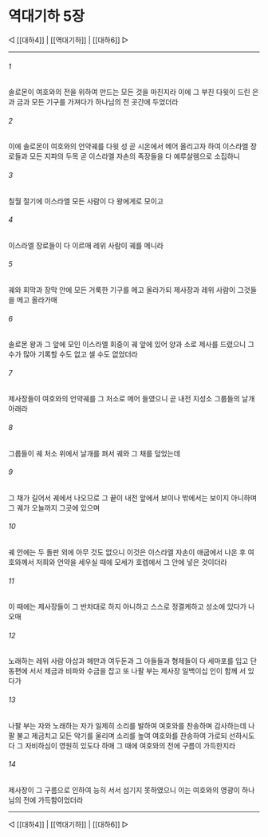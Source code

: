# 역대기하 5장

◁ [[대하4]] | [[역대기하]] | [[대하6]] ▷
***

###### 1
솔로몬이 여호와의 전을 위하여 만드는 모든 것을 마친지라 이에 그 부친 다윗이 드린 은과 금과 모든 기구를 가져다가 하나님의 전 곳간에 두었더라

###### 2
이에 솔로몬이 여호와의 언약궤를 다윗 성 곧 시온에서 메어 올리고자 하여 이스라엘 장로들과 모든 지파의 두목 곧 이스라엘 자손의 족장들을 다 예루살렘으로 소집하니

###### 3
칠월 절기에 이스라엘 모든 사람이 다 왕에게로 모이고

###### 4
이스라엘 장로들이 다 이르매 레위 사람이 궤를 메니라

###### 5
궤와 회막과 장막 안에 모든 거룩한 기구를 메고 올라가되 제사장과 레위 사람이 그것들을 메고 올라가매

###### 6
솔로몬 왕과 그 앞에 모인 이스라엘 회중이 궤 앞에 있어 양과 소로 제사를 드렸으니 그 수가 많아 기록할 수도 없고 셀 수도 없었더라

###### 7
제사장들이 여호와의 언약궤를 그 처소로 메어 들였으니 곧 내전 지성소 그룹들의 날개 아래라

###### 8
그룹들이 궤 처소 위에서 날개를 펴서 궤와 그 채를 덮었는데

###### 9
그 채가 길어서 궤에서 나오므로 그 끝이 내전 앞에서 보이나 밖에서는 보이지 아니하며 그 궤가 오늘까지 그곳에 있으며

###### 10
궤 안에는 두 돌판 외에 아무 것도 없으니 이것은 이스라엘 자손이 애굽에서 나온 후 여호와께서 저희와 언약을 세우실 때에 모세가 호렙에서 그 안에 넣은 것이더라

###### 11
이 때에는 제사장들이 그 반차대로 하지 아니하고 스스로 정결케하고 성소에 있다가 나오매

###### 12
노래하는 레위 사람 아삽과 헤만과 여두둔과 그 아들들과 형제들이 다 세마포를 입고 단 동편에 서서 제금과 비파와 수금을 잡고 또 나팔 부는 제사장 일백이십 인이 함께 서 있다가

###### 13
나팔 부는 자와 노래하는 자가 일제히 소리를 발하여 여호와를 찬송하며 감사하는데 나팔 불고 제금치고 모든 악기를 울리며 소리를 높여 여호와를 찬송하여 가로되 선하시도다 그 자비하심이 영원히 있도다 하매 그 때에 여호와의 전에 구름이 가득한지라

###### 14
제사장이 그 구름으로 인하여 능히 서서 섬기지 못하였으니 이는 여호와의 영광이 하나님의 전에 가득함이었더라

***
◁ [[대하4]] | [[역대기하]] | [[대하6]] ▷